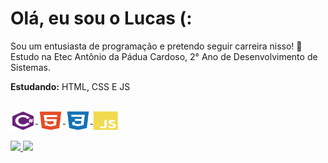 
<!---
- 👋 Hi, I’m @LucasNomi
- 👀 I’m interested in ...
- 🌱 I’m currently learning ...
- 💞️ I’m looking to collaborate on ...
- 📫 How to reach me ...

LucasNomi/LucasNomi is a ✨ special ✨ repository because its `README.md` (this file) appears on your GitHub profile.
You can click the Preview link to take a look at your changes.
--->

<h1>Olá, eu sou o Lucas (:</h1>

Sou um entusiasta de programação e pretendo seguir carreira nisso! 👾<br>
Estudo na Etec Antônio da Pádua Cardoso, 2° Ano de Desenvolvimento de Sistemas.<br>

<b>Estudando:</b> HTML, CSS E JS

<div style="display: inline_block"><br/>
  <a href="https://github.com/LucasNomi">
  <img align="center" height="30" width="40" src="https://raw.githubusercontent.com/devicons/devicon/master/icons/csharp/csharp-plain.svg">
  <img align="center" height="30" width="40" src="https://raw.githubusercontent.com/devicons/devicon/master/icons/html5/html5-plain.svg">
  <img align="center" height="30" width="40" src="https://raw.githubusercontent.com/devicons/devicon/master/icons/css3/css3-plain.svg">
  <img align="center" height="30" width="40" src="https://raw.githubusercontent.com/devicons/devicon/master/icons/javascript/javascript-plain.svg">
</div><br/>
  
<div>
  <a href="https://github.com/LucasNomi">
  <img height="180em" src="https://github-readme-stats.vercel.app/api?username=LucasNomi&theme=chartreuse-dark&show_icons=true&count_private=true"/>
  <img height="180em" src="https://github-readme-stats.vercel.app/api/top-langs/?username=LucasNomi&layout=compact&theme=chartreuse-dark&count=16"/>
</div>


